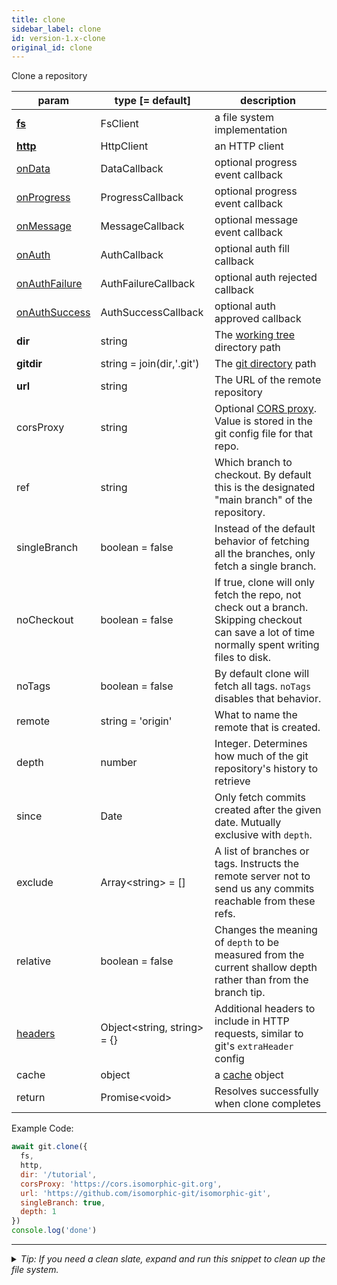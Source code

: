 ```yaml
---
title: clone
sidebar_label: clone
id: version-1.x-clone
original_id: clone
---
```


Clone a repository

| param                            | type [= default]              | description                                                                                                                                     |
| -------------------------------- | ----------------------------- | ----------------------------------------------------------------------------------------------------------------------------------------------- |
| [**fs**](./fs)                   | FsClient                      | a file system implementation                                                                                                                    |
| [**http**](./http)               | HttpClient                    | an HTTP client                                                                                                                                  |
| [onData](./onData)               | DataCallback                  | optional progress event callback                                                                                                                |
| [onProgress](./onProgress)       | ProgressCallback              | optional progress event callback                                                                                                                |
| [onMessage](./onMessage)         | MessageCallback               | optional message event callback                                                                                                                 |
| [onAuth](./onAuth)               | AuthCallback                  | optional auth fill callback                                                                                                                     |
| [onAuthFailure](./onAuthFailure) | AuthFailureCallback           | optional auth rejected callback                                                                                                                 |
| [onAuthSuccess](./onAuthSuccess) | AuthSuccessCallback           | optional auth approved callback                                                                                                                 |
| **dir**                          | string                        | The [working tree](dir-vs-gitdir.md) directory path                                                                                             |
| **gitdir**                       | string = join(dir,'.git')     | The [git directory](dir-vs-gitdir.md) path                                                                                                      |
| **url**                          | string                        | The URL of the remote repository                                                                                                                |
| corsProxy                        | string                        | Optional [CORS proxy](https://www.npmjs.com/%40isomorphic-git/cors-proxy). Value is stored in the git config file for that repo.                |
| ref                              | string                        | Which branch to checkout. By default this is the designated "main branch" of the repository.                                                    |
| singleBranch                     | boolean = false               | Instead of the default behavior of fetching all the branches, only fetch a single branch.                                                       |
| noCheckout                       | boolean = false               | If true, clone will only fetch the repo, not check out a branch. Skipping checkout can save a lot of time normally spent writing files to disk. |
| noTags                           | boolean = false               | By default clone will fetch all tags. `noTags` disables that behavior.                                                                          |
| remote                           | string = 'origin'             | What to name the remote that is created.                                                                                                        |
| depth                            | number                        | Integer. Determines how much of the git repository's history to retrieve                                                                        |
| since                            | Date                          | Only fetch commits created after the given date. Mutually exclusive with `depth`.                                                               |
| exclude                          | Array\<string\> = []          | A list of branches or tags. Instructs the remote server not to send us any commits reachable from these refs.                                   |
| relative                         | boolean = false               | Changes the meaning of `depth` to be measured from the current shallow depth rather than from the branch tip.                                   |
| [headers](./headers)             | Object\<string, string\> = {} | Additional headers to include in HTTP requests, similar to git's `extraHeader` config                                                           |
| cache                            | object                        | a [cache](cache.md) object                                                                                                                      |
| return                           | Promise\<void\>               | Resolves successfully when clone completes                                                                                                      |

Example Code:

```js live
await git.clone({
  fs,
  http,
  dir: '/tutorial',
  corsProxy: 'https://cors.isomorphic-git.org',
  url: 'https://github.com/isomorphic-git/isomorphic-git',
  singleBranch: true,
  depth: 1
})
console.log('done')
```


---

<details>
<summary><i>Tip: If you need a clean slate, expand and run this snippet to clean up the file system.</i></summary>

```js live
window.fs = new LightningFS('fs', { wipe: true })
window.pfs = window.fs.promises
console.log('done')
```
</details>

<script>
(function rewriteEditLink() {
  const el = document.querySelector('a.edit-page-link.button');
  if (el) {
    el.href = 'https://github.com/isomorphic-git/isomorphic-git/edit/main/src/api/clone.js';
  }
})();
</script>